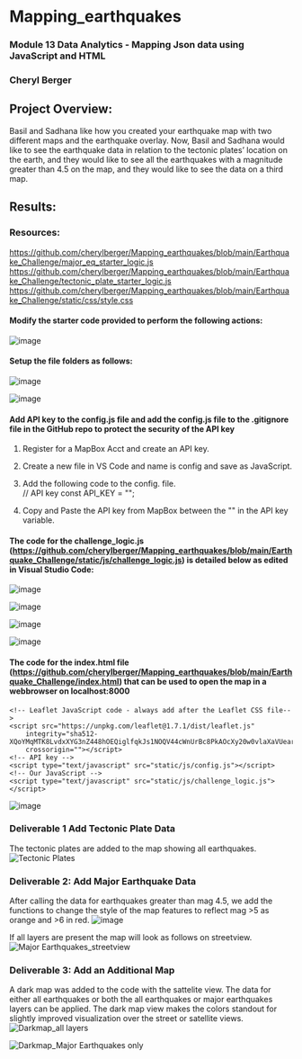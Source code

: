 # Mapping_earthquakes
### Module 13 Data Analytics - Mapping Json data using JavaScript and HTML
### Cheryl Berger

## Project Overview: 
Basil and Sadhana like how you created your earthquake map with two different maps and the earthquake overlay. Now, Basil and Sadhana would like to see the earthquake data in relation to the tectonic plates’ location on the earth, and they would like to see all the earthquakes with a magnitude greater than 4.5 on the map, and they would like to see the data on a third map.

## Results:

### Resources: 

https://github.com/cherylberger/Mapping_earthquakes/blob/main/Earthquake_Challenge/major_eq_starter_logic.js
https://github.com/cherylberger/Mapping_earthquakes/blob/main/Earthquake_Challenge/tectonic_plate_starter_logic.js
https://github.com/cherylberger/Mapping_earthquakes/blob/main/Earthquake_Challenge/static/css/style.css


#### Modify the starter code provided to perform the following actions: 
![image](https://user-images.githubusercontent.com/94234511/155920313-dc5224dd-d412-4435-986a-a59de16a849f.png)

#### Setup the file folders as follows: 

![image](https://user-images.githubusercontent.com/94234511/155920562-f2b38cdc-46fb-41f5-abb9-df8ebf6a053d.png)

![image](https://user-images.githubusercontent.com/94234511/155920602-4390dfd0-3004-44f8-97e2-797aeed15574.png)


#### Add API key to the config.js file and add the config.js file to the .gitignore file in the GitHub repo to protect the security of the API key

1)  Register for a MapBox Acct and create an API key.

2) Create a new file in VS Code and name is config and save as JavaScript.  

3) Add the following code to the config. file.  
// API key
const API_KEY = "";

4) Copy and Paste the API key from MapBox between the "" in the API key variable. 

#### The code for the challenge_logic.js (https://github.com/cherylberger/Mapping_earthquakes/blob/main/Earthquake_Challenge/static/js/challenge_logic.js) is detailed below as edited in Visual Studio Code: 

![image](https://user-images.githubusercontent.com/94234511/155921298-22c53a7f-8ba6-4b40-94f7-6c8eb94a5186.png)

![image](https://user-images.githubusercontent.com/94234511/155921371-29cb828f-9a48-4280-8414-9f7c68a4ce58.png)

![image](https://user-images.githubusercontent.com/94234511/155921471-7c1a0049-53af-4dd7-b64d-927e980556e5.png)

![image](https://user-images.githubusercontent.com/94234511/155921516-8d340b7f-ba0e-4a26-9b99-c1aae5386021.png)


#### The code for the index.html file (https://github.com/cherylberger/Mapping_earthquakes/blob/main/Earthquake_Challenge/index.html) that can be used to open the map in a webbrowser on localhost:8000

<!DOCTYPE html>
<html lang="en">

<head>
    <meta charset="UTF-8">
    <meta http-equiv="X-UA-Compatible" content="IE=edge">
    <meta http-equiv="Access-Control-Allow-Origin" content="*">
    <meta name="viewport" content="width=device-width, initial-scale=1.0">
    <title>Mapping_GeoJSON_Data_Tplates</title>
    <!-- Add the code for the Leaflet CSS file to the head section of the document -->
    <link rel="stylesheet" href="https://unpkg.com/leaflet@1.7.1/dist/leaflet.css"
        integrity="sha512-xodZBNTC5n17Xt2atTPuE1HxjVMSvLVW9ocqUKLsCC5CXdbqCmblAshOMAS6/keqq/sMZMZ19scR4PsZChSR7A=="
        crossorigin="" />
    <!-- d3 JavaScript -->
    <script src="https://d3js.org/d3.v5.min.js"></script>
    <!-- Our CSS -->
    <link rel="stylesheet" type="text/css" href="static/css/style.css">

</head>

<body>
    <!-- The div that holds our map (note the plaement of this code for the location of the map) -->
    <div id="mapid"></div>

    <!-- Leaflet JavaScript code - always add after the Leaflet CSS file-->
    <script src="https://unpkg.com/leaflet@1.7.1/dist/leaflet.js"
        integrity="sha512-XQoYMqMTK8LvdxXYG3nZ448hOEQiglfqkJs1NOQV44cWnUrBc8PkAOcXy20w0vlaXaVUearIOBhiXZ5V3ynxwA=="
        crossorigin=""></script>
    <!-- API key -->
    <script type="text/javascript" src="static/js/config.js"></script>
    <!-- Our JavaScript -->
    <script type="text/javascript" src="static/js/challenge_logic.js"></script>
</body>

</html>

![image](https://user-images.githubusercontent.com/94234511/155922879-bcbf2b40-307f-4e54-b121-f1ca723e4b58.png)

### Deliverable 1 Add Tectonic Plate Data
The tectonic plates are added to the map showing all earthquakes.
![Tectonic Plates](https://user-images.githubusercontent.com/94234511/155921052-d3b086bc-51d7-49ed-8e64-8aec90f51e3c.png)


### Deliverable 2:  Add Major Earthquake Data
After calling the data for earthquakes greater than mag 4.5, we add the functions to change the style of the map features to reflect mag >5 as orange and >6 in red. 
![image](https://user-images.githubusercontent.com/94234511/156896660-c1a6dfce-7837-43a7-85d3-c7bf383b870a.png)

If all layers are present the map will look as follows on streetview. 
![Major Earthquakes_streetview](https://user-images.githubusercontent.com/94234511/156896511-a494ba4b-aaf0-48cf-9180-81780d9de49e.png)

### Deliverable 3: Add an Additional Map
A dark map was added to the code with the sattelite view. The data for either all earthquakes or both the all earthquakes or major earthquakes layers can be applied.  The dark map view makes the colors standout for slightly improved visualization over the street or satellite views. 
![Darkmap_all layers](https://user-images.githubusercontent.com/94234511/156896490-15485060-345b-4ee1-99d5-9ef91877d8ed.png)

![Darkmap_Major Earthquakes only](https://user-images.githubusercontent.com/94234511/156896495-2f6fe96e-d9ae-4dde-97bb-3160ed8d7350.png)



